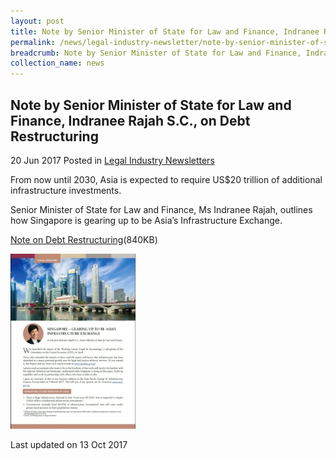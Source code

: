 ```yaml
---
layout: post
title: Note by Senior Minister of State for Law and Finance, Indranee Rajah S.C., on Debt Restructuring
permalink: /news/legal-industry-newsletter/note-by-senior-minister-of-state-for-law-and-finance--indranee-r5/
breadcrumb: Note by Senior Minister of State for Law and Finance, Indranee Rajah S.C., on Debt Restructuring
collection_name: news
---
```


<style>
  .image {width: 200px;}
  .image img {max-width: 100%;}
</style>

Note by Senior Minister of State for Law and Finance, Indranee Rajah S.C., on Debt Restructuring
---

20 Jun 2017 Posted in [Legal Industry Newsletters](/news/legal-industry-newsletters/)

From now until 2030, Asia is expected to require US$20 trillion of additional infrastructure investments.

Senior Minister of State for Law and Finance, Ms Indranee Rajah, outlines how Singapore is gearing up to be Asia’s Infrastructure Exchange.

<a href="/files/NoteonDebtRestructuring.pdf/">Note on Debt Restructuring</a>(840KB)

<div class="image">
  <a href="/files/NoteonDebtRestructuring.pdf/"><img src="/images/1507866827078.jpg/"></a>
</div>

<p class="right-side-updated">Last updated on 13 Oct 2017</p>

